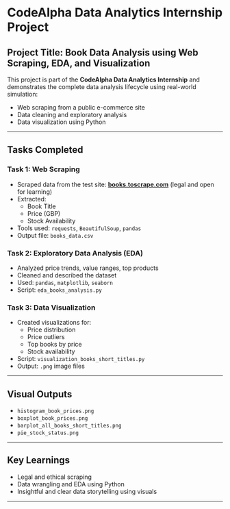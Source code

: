 #  CodeAlpha Data Analytics Internship Project

##  Project Title: Book Data Analysis using Web Scraping, EDA, and Visualization

This project is part of the **CodeAlpha Data Analytics Internship** and demonstrates the complete data analysis lifecycle using real-world simulation:
- Web scraping from a public e-commerce site
- Data cleaning and exploratory analysis
- Data visualization using Python

---

##  Tasks Completed

###  Task 1: Web Scraping
- Scraped data from the test site: **[books.toscrape.com](https://books.toscrape.com)** (legal and open for learning)
- Extracted:
  - Book Title
  - Price (GBP)
  - Stock Availability
- Tools used: `requests`, `BeautifulSoup`, `pandas`
- Output file: `books_data.csv`

### Task 2: Exploratory Data Analysis (EDA)
- Analyzed price trends, value ranges, top products
- Cleaned and described the dataset
- Used: `pandas`, `matplotlib`, `seaborn`
- Script: `eda_books_analysis.py`

###  Task 3: Data Visualization
- Created visualizations for:
  - Price distribution
  - Price outliers
  - Top books by price
  - Stock availability
- Script: `visualization_books_short_titles.py`
- Output: `.png` image files

---

##  Visual Outputs

- `histogram_book_prices.png`
- `boxplot_book_prices.png`
- `barplot_all_books_short_titles.png`
- `pie_stock_status.png`

---

##  Key Learnings

- Legal and ethical scraping
- Data wrangling and EDA using Python
- Insightful and clear data storytelling using visuals

---




